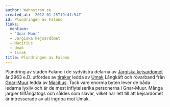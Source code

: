 ```yaml
---
author: Wahnstrom.se
created_at: '2012-01-25T19:41:54Z'
id: Plundringen av Falano
links:
  mention:
  - 'Gnar-Muur'
  - Jargiska kejsardömet
  - Macitius
  - Umak
  - tirak
title: Plundringen av Falano
---
```


Plundring av staden Falano i de sydvästra delarna av [Jargiska kejsardömet] år 2963 e.D. utfördes av
[tiraker] ledda av [Umak] Långkäft och rövarband från [Gnar-Muur] ledda av [Macitius]. Tack vare
enorma byten lever de båda ledarna lyxliv och är de mest inflytelserika personerna i Gnar-Muur.
Många jargier tillfångatogs och såldes som slavar, vilket har lett till att kejsardömet är
intresserade av att ingripa mot Umak.

  [Jargiska kejsardömet]: Jargiska_kejsardömet
  [tiraker]: tirak
  [Umak]: Umak
  [Gnar-Muur]: Gnar-Muur
  [Macitius]: Macitius
